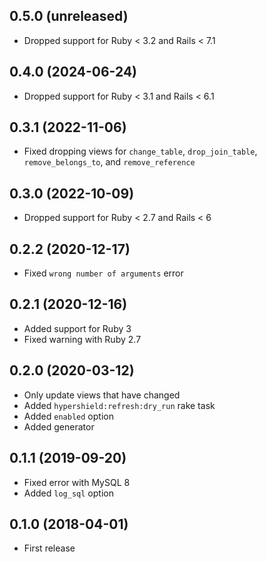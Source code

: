 ## 0.5.0 (unreleased)

- Dropped support for Ruby < 3.2 and Rails < 7.1

## 0.4.0 (2024-06-24)

- Dropped support for Ruby < 3.1 and Rails < 6.1

## 0.3.1 (2022-11-06)

- Fixed dropping views for `change_table`, `drop_join_table`, `remove_belongs_to`, and `remove_reference`

## 0.3.0 (2022-10-09)

- Dropped support for Ruby < 2.7 and Rails < 6

## 0.2.2 (2020-12-17)

- Fixed `wrong number of arguments` error

## 0.2.1 (2020-12-16)

- Added support for Ruby 3
- Fixed warning with Ruby 2.7

## 0.2.0 (2020-03-12)

- Only update views that have changed
- Added `hypershield:refresh:dry_run` rake task
- Added `enabled` option
- Added generator

## 0.1.1 (2019-09-20)

- Fixed error with MySQL 8
- Added `log_sql` option

## 0.1.0 (2018-04-01)

- First release
